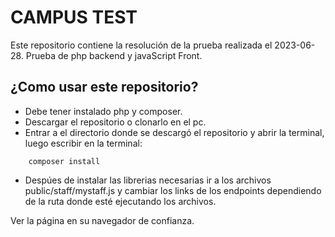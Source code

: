 # CAMPUS TEST 

Este repositorio contiene la resolución de la prueba realizada el 2023-06-28. Prueba de php backend y javaScript Front.

## ¿Como usar este repositorio?

* Debe tener instalado php y composer.
* Descargar el repositorio o clonarlo en el pc.
* Entrar a el directorio donde se descargó el repositorio y abrir la terminal, luego escribir en la terminal:

```
    composer install
```

* Despúes de instalar las librerias necesarias ir a los archivos public/staff/mystaff.js y cambiar los links de los endpoints dependiendo de la ruta donde esté ejecutando los archivos. 

Ver la página en su navegador de confianza.